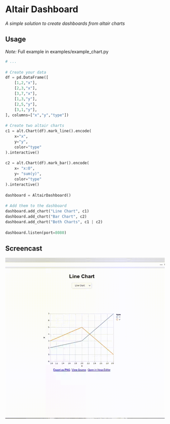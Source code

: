 # Altair Dashboard
*A simple solution to create dashboards from altair charts*

## Usage
*Note:* Full example in examples/example_chart.py
```python
# ...

# Create your data
df = pd.DataFrame([
    [1,2,"x"],
    [2,3,"x"],
    [3,7,"x"],
    [1,3,"y"],
    [2,5,"y"],
    [3,1,"y"],
], columns=["x","y","type"])

# Create two altair charts
c1 = alt.Chart(df).mark_line().encode(
    x="x",
    y="y",
    color="type"
).interactive()

c2 = alt.Chart(df).mark_bar().encode(
    x= "x:O",
    y= "sum(y)",
    color="type"
).interactive()

dashboard = AltairDashboard()

# Add them to the dashboard
dashboard.add_chart("Line Chart", c1)
dashboard.add_chart("Bar Chart", c2)
dashboard.add_chart("Both Charts", c1 | c2)

dashboard.listen(port=8080)

```

## Screencast

![](./screencast.gif)
